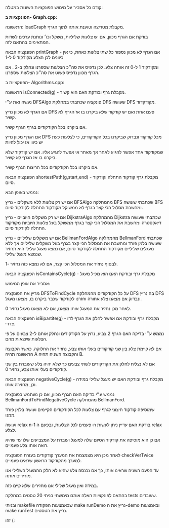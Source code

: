 קודם כל אסביר על מימוש הפונקציות השונות במטלה:

**הפונקציות ב- Graph.cpp:** 

הראשונה: loadGraph מקבלת מטריצה וטוענת אותה לתוך הגרף.

בודקת אם הגרף מכוון, אם יש צלעות שליליות, משקל וכו׳ ונותנת ערכים לשדות המתאימים בהתאם לזה.

הפונקציה הבאה printGraph - אם הגרף לא מכוון נספור כל שתי צלעות כאחת, כי אין כיוונים לכן הצלע מקודקוד 0 ל-1

ומקודקוד 1 ל-0 זה אותה צלע. לכן נדפיס את סה״כ הצלעות שספרנו ונחלק ב-2
.
אם הגרף מכוון נדפיס פשוט את סה״כ הצלעות שספרנו.

הפונקציות ב- Algorithms.cpp: 

הראשונה isConnected(g) - מקבלת גרף ובודקת האם הוא קשיר.

נעשה זאת ע״י DFSAlgo פונקציה שכתבתי במחלקת DFS שעושה DFS מקודקדוד.

אם הגרף לא מכוון נריץ DFS פעם אחת ואם יש קודקוד שלא ביקרנו בו אז הגרף לא קשיר.

אם ביקרנו בכל הקודקודים בגרף הגרף קשיר.

אם הגרף מכוון נריץ DFS מכל קודקוד ונבדוק שביקרנו בכל הקודקודים, כי לצלעות כעת יש כיווו אז יכול להיות

שמקודקוד אחד אפשר להגיע לאחר אך מאחר אי אפשר להגיע אליו. אם יש קודקוד שלא ביקרנו בו אז הגרף לא קשיר.

אם ביקרנו בכל הקודקודים בכל הריצות הגרף קשיר.

הפונקציה הבאה shortestPath(g,start,end) - מקבלת גרף קודקוד התחלה וקודקוד סיום.

נממש באופן הבא: 

אם יש רק צלעות ללא משקלים - נריץ BFSAlgo מהמחלקה BFS שכתבתי שעושה BFS ומחשבת מסלול הכי קצר בגרף לא ממשוקל
מקודקוד התחלה לקודקוד סיום.

אם יש רק משקלים חיוביים - נריץ DijkstraAlgo מהמחלקה Dijkstra שכתבתי שעושה דיאקסטרה ומחשבת את המסלול הכי קצר בגרף ממשוקל בעל צלעות חיוביות
מקודקוד התחלה לקודקוד סיום.

אם יש משקלים שליליים - נריץ BellmanFordAlgo מהמחלקה BellmanFord שכתבתי שעושה בלמן פורד ומחשבת את המסלול הכי קצר בגרף בעל משקלים שליליים אך ללא מעגלים שליליים
מקודקוד התחלה לקודקוד סיום, אם נמצא מעגל שלילי היא תחזיר שנמצא מעגל שלילי.

לבסוף נחזיר את המסלול הכי קצר, אם לא נמצא כזה נחזיר -1.

הפונקציה הבאה isContainsCycle(g) - מקבלת גרף ובודקת האם הוא מכיל מעגל

אסביר את אופן המימוש:

מריץ את הפונקציה DFSToFindCycle על כל הקודקודים מהמחלקה DFS בה נריץ DFS
ונבדוק אם מצאנו צלע אחורה וחזרנו לקודקוד שכבר ביקרנו בו, מצאנו מעגל.

לאחר מכן נחזיר את המעגל אותו מצאנו, אם לא מצאנו מעגל נחזיר 0.

הפונקציה הבאה isBipartite(g) - מקבלת גרף ובודקת אם אפשר לחלק את הגרף לדו צדדי.

נממש ע״י בדיקה האם הגרף 2 צביע, נרוץ על הקודקודים ונחלק אותם ל-2 צבעים על פי הצלעות שיוצאות מהם.

אם לא קיימת צלע בין שני קודקודים בעלי אותו צבע, נחזיר את החלוקה. 
כאשר הקבוצה הראשונה תהיה A והקבוצה השניה תהיה B.

אם לא נצליח לחלק את הקודקודים לשתי צבעים כך שלא יהיה צלע שעוברת בין שני קודקודים בעלי אותו צבע, 
נחזיר 0.

הפונקציה הבאה negativeCycle(g) - מקבלת גרף ובודקת האם יש מעגל שלילי במידה וכן, מחזירה אותו.

נממש ע״י בדיקה האם הגרף מכוון, אם כן נשתמש בפונקציה BellmanFordToFindNegativeCycle מהמחלקה BellmanFord.

שמוסיפה קודקוד חיצוני לגרף עם צלעות לכל הקודקודים הקיימים ועושה בלמן פורד ממנו.

ועושה relax n-1 פעמים לכל הצלעות, ובפעם ה-n בודקת האם עדיין ניתן לעשות relax לצלע.

אם כן היא מוסיפה את קודקוד הסיום שלה למעגל ועוברת על המצביעים שלו עד שהיא רואה אותו צלע פעמיים.

לאחר מכן היא מצמצמת את המערך קודקודים בעזרת הפונקציה checkVerTwice למערך מהקודקוד הראשון שראינו פעמיים. 

עד הפעם השניה שראינו אותו, כך אם נכנסה צלע שהיא לא חלק מהמעגל השלילי אנו מורידים אותה. 

במידה ואין מעגל שלילי אנו מחזירים שלא קיים כזה.

בהתאם לפונקציות האלה אותם מימשתי בניתי 20 טסטים במחלקה tests שעובדים. 

ובניתי makefile שבאמצעות הפקודה make runDemo נריץ את ה-demo
ובאמצעות make runTest נריץ את הטסטים.

זהו (:







